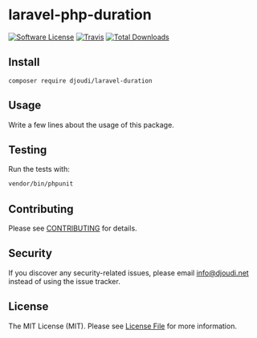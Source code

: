 # laravel-php-duration

[![Software License](https://img.shields.io/badge/license-MIT-brightgreen.svg?style=flat-square)](LICENSE.md)
[![Travis](https://img.shields.io/travis/djoudi/laravel-php-duration.svg?style=flat-square)]()
[![Total Downloads](https://img.shields.io/packagist/dt/djoudi/laravel-php-duration.svg?style=flat-square)](https://packagist.org/packages/djoudi/laravel-php-duration)

## Install
`composer require djoudi/laravel-duration`

## Usage
Write a few lines about the usage of this package.

## Testing
Run the tests with:

``` bash
vendor/bin/phpunit
```

## Contributing
Please see [CONTRIBUTING](CONTRIBUTING.md) for details.

## Security
If you discover any security-related issues, please email info@djoudi.net instead of using the issue tracker.

## License
The MIT License (MIT). Please see [License File](/LICENSE.md) for more information.